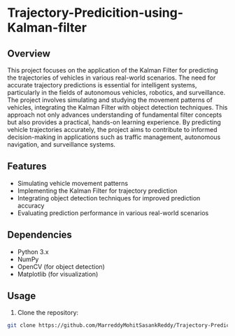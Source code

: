 # Trajectory-Predicition-using-Kalman-filter


## Overview
This project focuses on the application of the Kalman Filter for predicting the trajectories of vehicles in various real-world scenarios. The need for accurate trajectory predictions is essential for intelligent systems, particularly in the fields of autonomous vehicles, robotics, and surveillance. The project involves simulating and studying the movement patterns of vehicles, integrating the Kalman Filter with object detection techniques. This approach not only advances understanding of fundamental filter concepts but also provides a practical, hands-on learning experience. By predicting vehicle trajectories accurately, the project aims to contribute to informed decision-making in applications such as traffic management, autonomous navigation, and surveillance systems.

## Features
- Simulating vehicle movement patterns
- Implementing the Kalman Filter for trajectory prediction
- Integrating object detection techniques for improved prediction accuracy
- Evaluating prediction performance in various real-world scenarios

## Dependencies
- Python 3.x
- NumPy
- OpenCV (for object detection)
- Matplotlib (for visualization)

## Usage
1. Clone the repository:

```bash
git clone https://github.com/MarreddyMohitSasankReddy/Trajectory-Predicition-using-Kalman-filte.git
